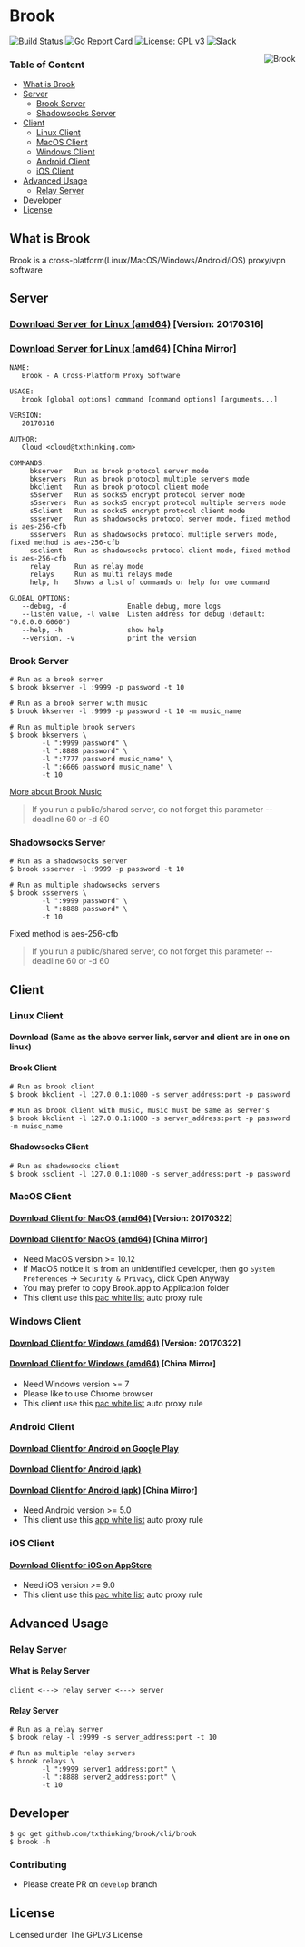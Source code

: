 # Brook

[![Build Status](https://travis-ci.org/txthinking/brook.svg?branch=master)](https://travis-ci.org/txthinking/brook) [![Go Report Card](https://goreportcard.com/badge/github.com/txthinking/brook)](https://goreportcard.com/report/github.com/txthinking/brook) [![License: GPL v3](https://img.shields.io/badge/License-GPL%20v3-blue.svg)](http://www.gnu.org/licenses/gpl-3.0) [![Slack](https://img.shields.io/badge/join-slack-red.svg)](https://brook-proxy.herokuapp.com)

<p align="center">
    <img style="float: right;" src="https://dn-txthinking.qbox.me/tmp/logo200.png" alt="Brook"/>
</p>

### Table of Content

* [What is Brook](#what-is-brook)
* [Server](#server)
    * [Brook Server](#brook-server)
    * [Shadowsocks Server](#shadowsocks-server)
* [Client](#client)
    * [Linux Client](#linux-client)
    * [MacOS Client](#macos-client)
    * [Windows Client](#windows-client)
    * [Android Client](#android-client)
    * [iOS Client](#ios-client)
* [Advanced Usage](#advanced-usage)
    * [Relay Server](#relay-server)
* [Developer](#developer)
* [License](#license)

## What is Brook

Brook is a cross-platform(Linux/MacOS/Windows/Android/iOS) proxy/vpn software

## Server

### [Download Server for Linux (amd64)](https://github.com/txthinking/brook/releases/download/v20170316/brook) [Version: 20170316]
### [Download Server for Linux (amd64)](https://dn-txthinking.qbox.me/init/brook) [China Mirror]

```
NAME:
   Brook - A Cross-Platform Proxy Software

USAGE:
   brook [global options] command [command options] [arguments...]

VERSION:
   20170316

AUTHOR:
   Cloud <cloud@txthinking.com>

COMMANDS:
     bkserver   Run as brook protocol server mode
     bkservers  Run as brook protocol multiple servers mode
     bkclient   Run as brook protocol client mode
     s5server   Run as socks5 encrypt protocol server mode
     s5servers  Run as socks5 encrypt protocol multiple servers mode
     s5client   Run as socks5 encrypt protocol client mode
     ssserver   Run as shadowsocks protocol server mode, fixed method is aes-256-cfb
     ssservers  Run as shadowsocks protocol multiple servers mode, fixed method is aes-256-cfb
     ssclient   Run as shadowsocks protocol client mode, fixed method is aes-256-cfb
     relay      Run as relay mode
     relays     Run as multi relays mode
     help, h    Shows a list of commands or help for one command

GLOBAL OPTIONS:
   --debug, -d               Enable debug, more logs
   --listen value, -l value  Listen address for debug (default: "0.0.0.0:6060")
   --help, -h                show help
   --version, -v             print the version
```

### Brook Server

```
# Run as a brook server
$ brook bkserver -l :9999 -p password -t 10
```

```
# Run as a brook server with music
$ brook bkserver -l :9999 -p password -t 10 -m music_name
```

```
# Run as multiple brook servers
$ brook bkservers \
        -l ":9999 password" \
        -l ":8888 password" \
        -l ":7777 password music_name" \
        -l ":6666 password music_name" \
        -t 10
```

[More about Brook Music](https://github.com/txthinking/brook/wiki/Music-List)

> If you run a public/shared server, do not forget this parameter --deadline 60 or -d 60

### Shadowsocks Server

```
# Run as a shadowsocks server
$ brook ssserver -l :9999 -p password -t 10
```

```
# Run as multiple shadowsocks servers
$ brook ssservers \
        -l ":9999 password" \
        -l ":8888 password" \
        -t 10
```

Fixed method is aes-256-cfb

> If you run a public/shared server, do not forget this parameter --deadline 60 or -d 60

## Client

### Linux Client

#### Download (Same as the above server link, server and client are in one on linux)

#### Brook Client

```
# Run as brook client
$ brook bkclient -l 127.0.0.1:1080 -s server_address:port -p password
```

```
# Run as brook client with music, music must be same as server's
$ brook bkclient -l 127.0.0.1:1080 -s server_address:port -p password -m muisc_name
```

#### Shadowsocks Client

```
# Run as shadowsocks client
$ brook ssclient -l 127.0.0.1:1080 -s server_address:port -p password
```

### MacOS Client

#### [Download Client for MacOS (amd64)](https://github.com/txthinking/brook/releases/download/v20170322/Brook.app.zip) [Version: 20170322]
#### [Download Client for MacOS (amd64)](https://dn-txthinking.qbox.me/init/Brook.app.zip) [China Mirror]

* Need MacOS version >= 10.12
* If MacOS notice it is from an unidentified developer, then go `System Preferences` -> `Security & Privacy`, click Open Anyway
* You may prefer to copy Brook.app to Application folder
* This client use this [pac white list](https://github.com/txthinking/pac) auto proxy rule

### Windows Client

#### [Download Client for Windows (amd64)](https://github.com/txthinking/brook/releases/download/v20170322/Brook.exe) [Version: 20170322]
#### [Download Client for Windows (amd64)](https://dn-txthinking.qbox.me/init/Brook.exe) [China Mirror]

* Need Windows version >= 7
* Please like to use Chrome browser
* This client use this [pac white list](https://github.com/txthinking/pac) auto proxy rule

### Android Client

#### [Download Client for Android on Google Play](https://play.google.com/store/apps/details?id=com.txthinking.brook)
#### [Download Client for Android (apk)](https://github.com/txthinking/brook/releases/download/v20170316/Brook.apk)
#### [Download Client for Android (apk)](https://dn-txthinking.qbox.me/init/Brook.apk) [China Mirror]

* Need Android version >= 5.0
* This client use this [app white list](https://github.com/txthinking/pac/blob/master/white_apps.list)  auto proxy rule

### iOS Client

#### [Download Client for iOS on AppStore](https://itunes.apple.com/us/app/brook-brook-shadowsocks-vpn-proxy/id1216002642)

* Need iOS version >= 9.0
* This client use this [pac white list](https://github.com/txthinking/pac) auto proxy rule

## Advanced Usage

### Relay Server

#### What is Relay Server

```
client <---> relay server <---> server
```

#### Relay Server

```
# Run as a relay server
$ brook relay -l :9999 -s server_address:port -t 10
```

```
# Run as multiple relay servers
$ brook relays \
        -l ":9999 server1_address:port" \
        -l ":8888 server2_address:port" \
        -t 10
```

## Developer

```
$ go get github.com/txthinking/brook/cli/brook
$ brook -h
```

### Contributing

* Please create PR on `develop` branch

## License

Licensed under The GPLv3 License
